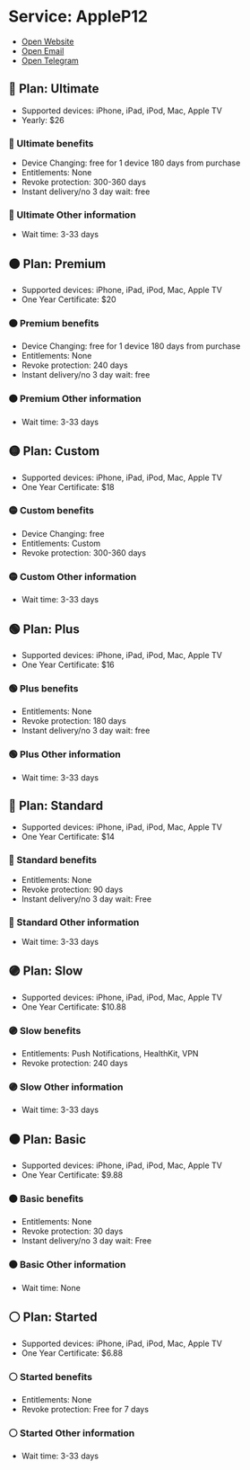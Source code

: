 # Service: AppleP12
- [Open Website](https://applep12.com/ )
- [Open Email](mailto:Support@AppleP12.com)
- [Open Telegram](https://t.me/P12Support )

## 🔴 Plan: Ultimate  
- Supported devices: iPhone, iPad, iPod, Mac, Apple TV  
- Yearly: $26  

### 🔴 Ultimate benefits  
- Device Changing: free for 1 device 180 days from purchase
- Entitlements: None
- Revoke protection: 300-360 days
- Instant delivery/no 3 day wait: free

### 🔴 Ultimate Other information 
- Wait time: 3-33 days
  
## 🟠 Plan: Premium  
- Supported devices: iPhone, iPad, iPod, Mac, Apple TV  
- One Year Certificate: $20  

### 🟠 Premium benefits  
- Device Changing: free for 1 device 180 days from purchase
- Entitlements: None
- Revoke protection: 240 days
- Instant delivery/no 3 day wait: free

### 🟠 Premium Other information 
- Wait time: 3-33 days
  
## 🟡 Plan: Custom  
- Supported devices: iPhone, iPad, iPod, Mac, Apple TV  
- One Year Certificate: $18  

### 🟡 Custom benefits  
- Device Changing: free
- Entitlements: Custom
- Revoke protection: 300-360 days

### 🟡 Custom Other information 
- Wait time: 3-33 days

## 🟢 Plan: Plus  
- Supported devices: iPhone, iPad, iPod, Mac, Apple TV  
- One Year Certificate: $16  

### 🟢 Plus benefits  
- Entitlements: None
- Revoke protection: 180 days
- Instant delivery/no 3 day wait: free

###  🟢 Plus Other information 
- Wait time: 3-33 days
  
## 🔵 Plan: Standard  
- Supported devices: iPhone, iPad, iPod, Mac, Apple TV  
- One Year Certificate: $14  

### 🔵 Standard benefits  
- Entitlements: None
- Revoke protection: 90 days
- Instant delivery/no 3 day wait: Free

### 🔵 Standard Other information 
- Wait time: 3-33 days

## 🟣 Plan: Slow  
- Supported devices: iPhone, iPad, iPod, Mac, Apple TV  
- One Year Certificate: $10.88  

### 🟣 Slow benefits  
- Entitlements: Push Notifications, HealthKit, VPN
- Revoke protection: 240 days

### 🟣 Slow Other information 
- Wait time: 3-33 days

## ⚫️ Plan: Basic  
- Supported devices: iPhone, iPad, iPod, Mac, Apple TV  
- One Year Certificate: $9.88  

### ⚫️ Basic benefits  
- Entitlements: None
- Revoke protection: 30 days
- Instant delivery/no 3 day wait: Free

### ⚫️ Basic Other information 
- Wait time: None
  
## ⚪️ Plan: Started  
- Supported devices: iPhone, iPad, iPod, Mac, Apple TV  
- One Year Certificate: $6.88  

### ⚪️ Started benefits  
- Entitlements: None
- Revoke protection: Free for 7 days

###  ⚪️ Started Other information 
- Wait time: 3-33 days
